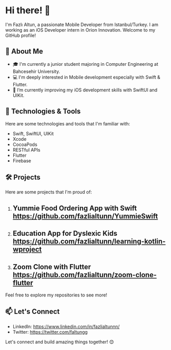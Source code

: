 # Hi there! 👋

I'm Fazlı Altun, a passionate Mobile Developer from Istanbul/Turkey. I am working as an iOS Developer intern in Orion Innovation. Welcome to my GitHub profile!

## 🚀 About Me

- 🎓 I'm currently a junior student majoring in Computer Engineering at Bahcesehir University.
- 💻 I'm deeply interested in Mobile development especially with Swift & Flutter.
- 🌱 I’m currently improving my iOS development skills with SwiftUI and UIKit.

## 🔧 Technologies & Tools

Here are some technologies and tools that I'm familiar with:

- Swift, SwiftUI, UIKit
- Xcode
- CocoaPods
- RESTful APIs
- Flutter
- Firebase

  
## 🛠️ Projects

Here are some projects that I'm proud of:

1. Yummie Food Ordering App with Swift https://github.com/fazlialtunn/YummieSwift
   - 

2. Education App for Dyslexic Kids https://github.com/fazlialtunn/learning-kotlin-wproject
   -

3. Zoom Clone with Flutter https://github.com/fazlialtunn/zoom-clone-flutter
   - 

Feel free to explore my repositories to see more!

## 📫 Let's Connect

- LinkedIn: https://www.linkedin.com/in/fazlialtunnn/
- Twitter: https://twitter.com/faltungg

Let's connect and build amazing things together! 😊
